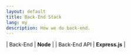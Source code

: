 ```yaml
---
layout: default
title: Back-End Stack
lang: my
description: How we do back-end.
---
```




| Back-End | **Node** |
| Back-End API | **Express.js** |
